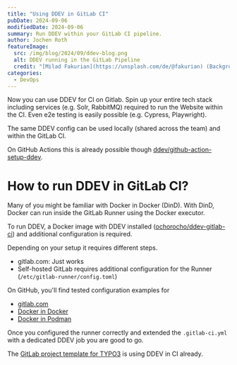 ```yaml
---
title: "Using DDEV in GitLab CI"
pubDate: 2024-09-06
modifiedDate: 2024-09-06
summary: Run DDEV within your GitLab CI pipeline.
author: Jochen Roth
featureImage:
  src: /img/blog/2024/09/ddev-blog.png
  alt: DDEV running in the GitLab Pipeline
  credit: "[Milad Fakurian](https://unsplash.com/de/@fakurian) (Background)"
categories:
  - DevOps
---
```


Now you can use DDEV for CI on Gitlab. Spin up your entire tech stack including services (e.g. Solr, RabbitMQ)
required to run the Website within the CI. Even e2e testing is easily possible (e.g. Cypress, Playwright).

The same DDEV config can be used locally (shared across the team) and within the GitLab CI.

On GitHub Actions this is already possible though [ddev/github-action-setup-ddev](https://github.com/ddev/github-action-setup-ddev).

# How to run DDEV in GitLab CI?

Many of you might be familiar with Docker in Docker (DinD). With DinD, Docker can run inside
the GitLab Runner using the Docker executor.

To run DDEV, a Docker image with DDEV installed ([ochorocho/ddev-gitlab-ci](https://github.com/ochorocho/ddev-gitlab-ci)) 
and additional configuration is required.

Depending on your setup it requires different steps.

* gitlab.com: Just works
* Self-hosted GitLab requires additional configuration for the Runner (`/etc/gitlab-runner/config.toml`)

On GitHub, you'll find tested configuration examples for

* [gitlab.com](https://github.com/ochorocho/ddev-gitlab-ci/blob/main/docs/gitlab-com.md)
* [Docker in Docker](https://github.com/ochorocho/ddev-gitlab-ci/blob/main/docs%2Fdocker.md)
* [Docker in Podman](https://github.com/ochorocho/ddev-gitlab-ci/blob/main/docs/podman.md)

Once you configured the runner correctly and extended the `.gitlab-ci.yml` with a dedicated
DDEV job you are good to go.

The [GitLab project template for TYPO3](https://gitlab.com/gitlab-org/project-templates/typo3-distribution/-/blob/main/.template/gitlab-ci-project-template.yml?ref_type=heads#L10-42)
is using DDEV in CI already.
